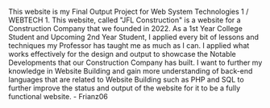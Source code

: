 This website is my Final Output Project for Web System Technologies 1 / WEBTECH 1. This website, called "JFL Construction" is a website for a Construction Company that we founded in 2022. As a 1st Year College Student and Upcoming 2nd Year Student, I applied every bit of lessons and techniques my Professor has taught me as much as I can. I applied what works effectively for the design and output to showcase the Notable Developments that our Construction Company has built. I want to further my knowledge in Website Building and gain more understanding of back-end languages that are related to Website Building such as PHP and SQL to further improve the status and output of the website for it to be a fully functional website. - Frianz06
